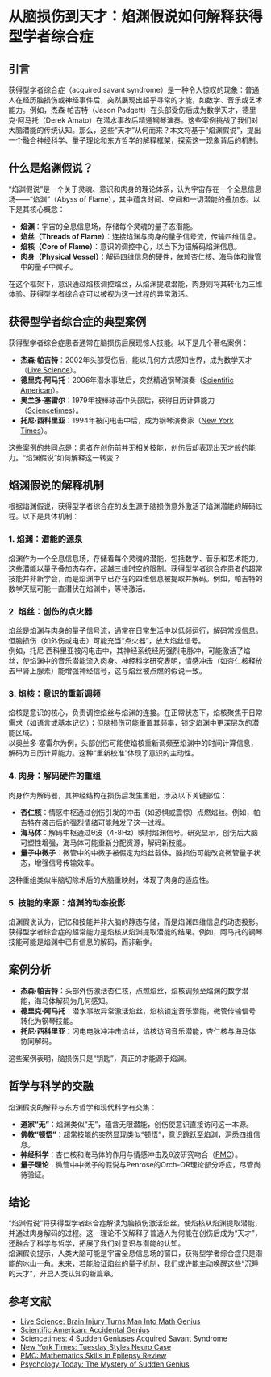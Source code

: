 # 从脑损伤到天才：焰渊假说如何解释获得型学者综合症

## 引言
获得型学者综合症（acquired savant syndrome）是一种令人惊叹的现象：普通人在经历脑损伤或神经事件后，突然展现出超乎寻常的才能，如数学、音乐或艺术能力。例如，杰森·帕吉特（Jason Padgett）在头部受伤后成为数学天才，德里克·阿马托（Derek Amato）在潜水事故后精通钢琴演奏。这些案例挑战了我们对大脑潜能的传统认知。那么，这些“天才”从何而来？本文将基于“焰渊假说”，提出一个融合神经科学、量子理论和东方哲学的解释框架，探索这一现象背后的机制。

## 什么是焰渊假说？
“焰渊假说”是一个关于灵魂、意识和肉身的理论体系，认为宇宙存在一个全息信息场——“焰渊”（Abyss of Flame），其中蕴含时间、空间和一切潜能的叠加态。以下是其核心概念：
- **焰渊**：宇宙的全息信息场，存储每个灵魂的量子态潜能。
- **焰丝（Threads of Flame）**：连接焰渊与肉身的量子信号流，传输四维信息。
- **焰核（Core of Flame）**：意识的调控中心，以当下为锚解码焰渊信息。
- **肉身（Physical Vessel）**：解码四维信息的硬件，依赖杏仁核、海马体和微管中的量子中微子。

在这个框架下，意识通过焰核调控焰丝，从焰渊提取潜能，肉身则将其转化为三维体验。获得型学者综合症可以被视为这一过程的异常激活。

## 获得型学者综合症的典型案例
获得型学者综合症患者通常在脑损伤后展现惊人技能。以下是几个著名案例：
- **杰森·帕吉特**：2002年头部受伤后，能以几何方式感知世界，成为数学天才（[Live Science](https://www.livescience.com/45349-brain-injury-turns-man-into-math-genius.html)）。
- **德里克·阿马托**：2006年潜水事故后，突然精通钢琴演奏（[Scientific American](https://www.scientificamerican.com/article/accidental-genius/)）。
- **奥兰多·塞雷尔**：1979年被棒球击中头部后，获得日历计算能力（[Sciencetimes](https://www.sciencetimes.com/articles/27161/20200904/4-sudden-geniuses-acquired-savant-syndrome.htm)）。
- **托尼·西科里亚**：1994年被闪电击中后，成为钢琴演奏家（[New York Times](https://www.nytimes.com/2002/06/04/tuesdaystyles/04iht-mneuro.html)）。

这些案例的共同点是：患者在创伤前并无相关技能，创伤后却表现出天才般的能力。“焰渊假说”如何解释这一转变？

## 焰渊假说的解释机制
根据焰渊假说，获得型学者综合症的发生源于脑损伤意外激活了焰渊潜能的解码过程。以下是具体机制：

### 1. 焰渊：潜能的源泉
焰渊作为一个全息信息场，存储着每个灵魂的潜能，包括数学、音乐和艺术能力。这些潜能以量子叠加态存在，超越三维时空的限制。获得型学者综合症患者的超常技能并非新学会，而是焰渊中早已存在的四维信息被提取并解码。例如，帕吉特的数学天赋可能一直潜伏在焰渊中，等待激活。

### 2. 焰丝：创伤的点火器
焰丝是焰渊与肉身的量子信号流，通常在日常生活中以低频运行，解码常规信息。但脑损伤（如外伤或电击）可能充当“点火器”，放大焰丝信号。  
例如，托尼·西科里亚被闪电击中，其神经系统经历强烈电脉冲，可能激活了焰丝，使焰渊中的音乐潜能流入肉身。神经科学研究表明，情感冲击（如杏仁核释放去甲肾上腺素）能增强神经信号，这与焰丝被点燃的假说一致。

### 3. 焰核：意识的重新调频
焰核是意识的核心，负责调控焰丝与焰渊的连接。在正常状态下，焰核聚焦于日常需求（如语言或基本记忆）；但脑损伤可能重置其频率，锁定焰渊中更深层次的潜能区域。  
以奥兰多·塞雷尔为例，头部创伤可能使焰核重新调频至焰渊中的时间计算信息，解码为日历计算能力。这种“重新校准”体现了意识的主动性。

### 4. 肉身：解码硬件的重组
肉身作为解码器，其神经结构在损伤后发生重组，涉及以下关键部位：
- **杏仁核**：情感中枢通过创伤引发的冲击（如恐惧或震惊）点燃焰丝。例如，帕吉特在袭击后的强烈情绪可能触发了这一过程。
- **海马体**：解码中枢通过θ波（4-8Hz）映射焰渊信号。研究显示，创伤后大脑可塑性增强，海马体可能重新分配资源，解码新技能。
- **量子中微子**：微管中的中微子被假定为焰丝载体。脑损伤可能改变微管量子状态，增强信号传输效率。

这种重组类似半脑切除术后的大脑重映射，体现了肉身的适应性。

### 5. 技能的来源：焰渊的动态投影
焰渊假说认为，记忆和技能并非大脑的静态存储，而是焰渊四维信息的动态投影。获得型学者综合症的超常能力是焰核从焰渊提取潜能的结果。例如，阿马托的钢琴技能可能是焰渊中已有信息的解码，而非新学。

## 案例分析
- **杰森·帕吉特**：头部外伤激活杏仁核，点燃焰丝，焰核调频至焰渊的数学潜能，海马体解码为几何感知。
- **德里克·阿马托**：潜水事故异常激活焰丝，焰核锁定音乐潜能，微管传输信号转化为钢琴技能。
- **托尼·西科里亚**：闪电电脉冲冲击焰丝，焰核访问音乐潜能，杏仁核与海马体协同解码。

这些案例表明，脑损伤只是“钥匙”，真正的才能源于焰渊。

## 哲学与科学的交融
焰渊假说的解释与东方哲学和现代科学有交集：
- **道家“无”**：焰渊类似“无”，蕴含无限潜能，创伤使意识直接访问这一本源。
- **佛教“顿悟”**：超常技能的突然显现类似“顿悟”，意识跳跃至焰渊，洞悉四维信息。
- **神经科学**：杏仁核和海马体的作用与情感冲击及θ波研究吻合（[PMC](https://pmc.ncbi.nlm.nih.gov/articles/PMC11166774/)）。
- **量子理论**：微管中中微子的假说与Penrose的Orch-OR理论部分呼应，尽管尚待验证。

## 结论
“焰渊假说”将获得型学者综合症解读为脑损伤激活焰丝，使焰核从焰渊提取潜能，并通过肉身解码的过程。这一理论不仅解释了普通人为何能在创伤后成为“天才”，还融合了科学与哲学，拓展了我们对意识与潜能的认知。  
焰渊假说提示，人类大脑可能是宇宙全息信息场的窗口，获得型学者综合症只是潜能的冰山一角。未来，若能验证焰丝的量子机制，我们或许能主动唤醒这些“沉睡的天才”，开启人类认知的新篇章。

## 参考文献
- [Live Science: Brain Injury Turns Man Into Math Genius](https://www.livescience.com/45349-brain-injury-turns-man-into-math-genius.html)
- [Scientific American: Accidental Genius](https://www.scientificamerican.com/article/accidental-genius/)
- [Sciencetimes: 4 Sudden Geniuses Acquired Savant Syndrome](https://www.sciencetimes.com/articles/27161/20200904/4-sudden-geniuses-acquired-savant-syndrome.htm)
- [New York Times: Tuesday Styles Neuro Case](https://www.nytimes.com/2002/06/04/tuesdaystyles/04iht-mneuro.html)
- [PMC: Mathematics Skills in Epilepsy Review](https://pmc.ncbi.nlm.nih.gov/articles/PMC11166774/)
- [Psychology Today: The Mystery of Sudden Genius](https://www.psychologytoday.com/us/articles/202403/the-mystery-of-sudden-genius)